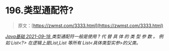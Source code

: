 <!--yml
category: 未分类
date: 0001-01-01 00:00:00
--->

# 196.类型通配符?

> 原文：[https://zwmst.com/3333.html](https://zwmst.com/3333.html)

   [ *Java基础* ](https://zwmst.com/java%e5%9f%ba%e7%a1%80)*[ <time datetime="2021-09-18T08:56:31+08:00"> 2021-09-18 </time> ](https://zwmst.com/3333.html)  类型通配符一般是使用 ? 代 替 具 体 的 类 型 参 数 。 例 如 List<?> 在逻辑上是List<string>,List <integer>等所有 List<具体类型实参>的父类。</integer></string>*